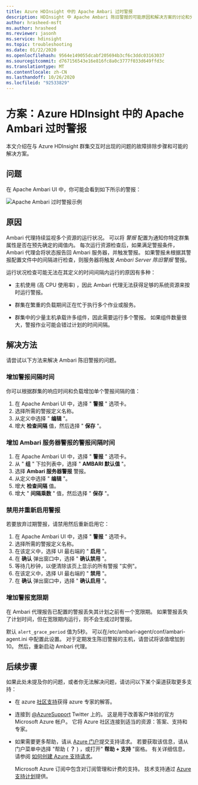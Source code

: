 ```yaml
---
title: Azure HDInsight 中的 Apache Ambari 过时警报
description: HDInsight 中 Apache Ambari 陈旧警报的可能原因和解决方案的讨论和分析。
author: hrasheed-msft
ms.author: hrasheed
ms.reviewer: jasonh
ms.service: hdinsight
ms.topic: troubleshooting
ms.date: 01/22/2020
ms.openlocfilehash: 9564e149055dcabf205694b3cf6c3ddc03163037
ms.sourcegitcommit: d767156543e16e816fc8a0c3777f033d649ffd3c
ms.translationtype: MT
ms.contentlocale: zh-CN
ms.lasthandoff: 10/26/2020
ms.locfileid: "92533829"
---
```

# <a name="scenario-apache-ambari-stale-alerts-in-azure-hdinsight"></a>方案：Azure HDInsight 中的 Apache Ambari 过时警报

本文介绍在与 Azure HDInsight 群集交互时出现的问题的故障排除步骤和可能的解决方案。

## <a name="issue"></a>问题

在 Apache Ambari UI 中，你可能会看到如下所示的警报：

![Apache Ambari 过时警报示例](./media/apache-ambari-troubleshoot-stale-alerts/ambari-stale-alerts-example.png)

## <a name="cause"></a>原因

Ambari 代理持续监视多个资源的运行状况。 可以将 *警报* 配置为通知你特定群集属性是否在预先确定的阈值内。 每次运行资源检查后，如果满足警报条件，Ambari 代理会将状态报告回 Ambari 服务器，并触发警报。 如果警报未根据其警报配置文件中的间隔进行检查，则服务器将触发 *Ambari Server 陈旧警报* 警报。

运行状况检查可能无法在其定义的时间间隔内运行的原因有多种：

* 主机使用 (高 CPU 使用率) ，因此 Ambari 代理无法获得足够的系统资源来按时运行警报。

* 群集在繁重的负载期间正在忙于执行多个作业或服务。

* 群集中的少量主机承载许多组件，因此需要运行多个警报。 如果组件数量很大，警报作业可能会错过计划的时间间隔。

## <a name="resolution"></a>解决方法

请尝试以下方法来解决 Ambari 陈旧警报的问题。

### <a name="increase-the-alert-interval-time"></a>增加警报间隔时间

你可以根据群集的响应时间和负载增加单个警报间隔的值：

1. 在 Apache Ambari UI 中，选择 " **警报** " 选项卡。
1. 选择所需的警报定义名称。
1. 从定义中选择 " **编辑** "。
1. 增大 **检查间隔** 值，然后选择 " **保存** "。

### <a name="increase-the-alert-interval-time-for-ambari-server-alerts"></a>增加 Ambari 服务器警报的警报间隔时间

1. 在 Apache Ambari UI 中，选择 " **警报** " 选项卡。
1. 从 " **组** " 下拉列表中，选择 " **AMBARI 默认值** "。
1. 选择 **Ambari 服务器警报** 警报。
1. 从定义中选择 " **编辑** "。
1. 增大 **检查间隔** 值。
1. 增大 " **间隔乘数** " 值，然后选择 " **保存** "。

### <a name="disable-and-reenable-the-alert"></a>禁用并重新启用警报

若要放弃过期警报，请禁用然后重新启用它：

1. 在 Apache Ambari UI 中，选择 " **警报** " 选项卡。
1. 选择所需的警报定义名称。
1. 在该定义中，选择 UI 最右端的 " **启用** "。
1. 在 **确认** 弹出窗口中，选择 " **确认禁用** "。
1. 等待几秒钟，以便清除该页上显示的所有警报 "实例"。
1. 在该定义中，选择 UI 最右端的 " **禁用** "。
1. 在 **确认** 弹出窗口中，选择 " **确认启用** "。

### <a name="increase-the-alert-grace-period"></a>增加警报宽限期

在 Ambari 代理报告已配置的警报丢失其计划之前有一个宽限期。 如果警报丢失了计划时间，但在宽限期内运行，则不会生成过时警报。

默认 `alert_grace_period` 值为5秒。 可以在/etc/ambari-agent/conf/ambari-agent.ini 中配置此设置。 对于定期发生陈旧警报的主机，请尝试将该值增加到10。 然后，重新启动 Ambari 代理。

## <a name="next-steps"></a>后续步骤

如果此处未提及你的问题，或者你无法解决问题，请访问以下某个渠道获取更多支持：

* 在 azure [社区支持](https://azure.microsoft.com/support/community/)获得 azure 专家的解答。

* 连接到 [@AzureSupport](https://twitter.com/azuresupport) Twitter 上的。 这是用于改善客户体验的官方 Microsoft Azure 帐户。 它将 Azure 社区连接到适当的资源：答案、支持和专家。

* 如果需要更多帮助，请从 [Azure 门户](https://portal.azure.com/?#blade/Microsoft_Azure_Support/HelpAndSupportBlade/)提交支持请求。 若要获取该信息，请从门户菜单中选择 "帮助 ( **？** ) ，或打开" **帮助 + 支持** "窗格。 有关详细信息，请参阅 [如何创建 Azure 支持请求](../../azure-portal/supportability/how-to-create-azure-support-request.md)。 

  Microsoft Azure 订阅中包含对订阅管理和计费的支持。 技术支持通过 [Azure 支持计划](https://azure.microsoft.com/support/plans/)提供。